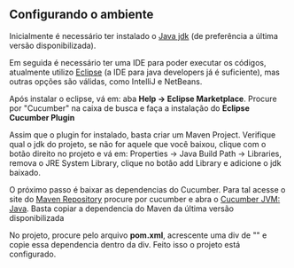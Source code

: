 ## Configurando o ambiente

Inicialmente é necessário ter instalado o [Java jdk](https://www.oracle.com/java/technologies/downloads/) (de preferência a última versão disponibilizada).

Em seguida é necessário ter uma IDE para poder executar os códigos, atualmente utilizo [Eclipse](https://www.eclipse.org/downloads/) (a IDE para java developers já é suficiente), mas outras opções são válidas, como IntelliJ e NetBeans.

Após instalar o eclipse, vá em: aba **Help -> Eclipse Marketplace**. Procure por "Cucumber" na caixa de busca e faça a instalação do **Eclipse Cucumber Plugin**

Assim que o plugin for instalado, basta criar um Maven Project. Verifique qual o jdk do projeto, se não for aquele que você baixou, clique com o botão direito no projeto e vá em: Properties -> Java Build Path -> Libraries, remova o JRE System Library, clique no botão add Library e adicione o jdk baixado.

O próximo passo é baixar as dependencias do Cucumber. Para tal acesse o site do [Maven Repository](https://mvnrepository.com/search?q=cucumber) procure por cucumber e abra o [Cucumber JVM: Java](https://mvnrepository.com/artifact/io.cucumber/cucumber-java). Basta copiar a dependencia do Maven da última versão disponibilizada

No projeto, procure pelo arquivo **pom.xml**, acrescente uma div de "<dependences>" e copie essa dependencia dentro da div. Feito isso o projeto está configurado.

